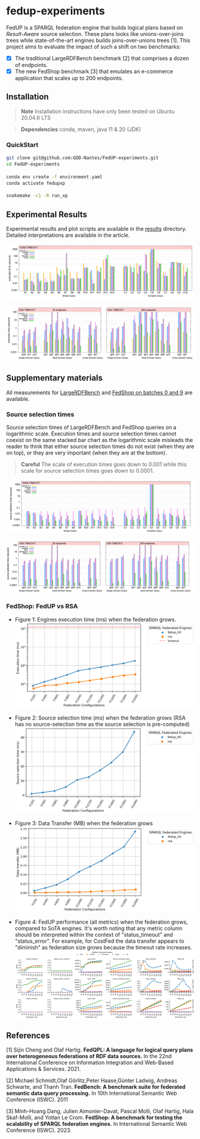 # fedup-experiments

FedUP is a SPARQL federation engine that builds logical plans based on
*Result-Aware* source selection. These plans looks like
unions-over-joins trees while state-of-the-art engines builds
joins-over-unions trees [1]. This project aims to evaluate the impact of
such a shift on two benchmarks: 

- [X] The traditional LargeRDFBench benchmark [2] that comprises a dozen
      of endpoints.
- [X] The new FedShop benchmark [3] that emulates an e-commerce
      application that scales up to 200 endpoints.

## Installation

> **Note**
> Installation instructions have only been tested on Ubuntu 20.04.6 LTS

> **Dependencies**
> conda, maven, java 11 & 20 (JDK)

### QuickStart

```bash
git clone git@github.com:GDD-Nantes/FedUP-experiments.git
cd FedUP-experiments
    
conda env create -f environment.yaml
conda activate fedupxp
    
snakemake -c1 -R run_xp
```

## Experimental Results

Experimental results and plot scripts are available in the
[results](https://github.com/GDD-Nantes/FedUP-experiments/tree/main/results)
directory. Detailed interpretations are available in the article.

![Total execution time on LargeRDFBench.](results/total_largerdfbench.png)

![Total execution time on FedShop.](results/total_fedshop_20_200.png)

## Supplementary materials

All measurements for
[LargeRDFBench](results/results_largerdfbench.csv) and [FedShop on
batches 0 and 9](results/results_fedshop.csv) are available.

### Source selection times

Source selection times of LargeRDFBench and FedShop queries on a
logarithmic scale. Execution times and source selection times cannot
coexist on the same stacked bar chart as the logarithmic scale
misleads the reader to think that either source selection times do not
exist (when they are on top), or they are very important (when they
are at the bottom).

> **Careful**
> The scale of execution times goes down to 0.001 while this scale for source selection times goes down to 0.0001.

![image](results/largerdfbench_source_selection_time.png)

![image](results/fedshop_source_selection_time_batch_0_9.png)

### FedShop: FedUP vs RSA
- Figure 1: Engines execution time (ms) when the federation grows.
![image](results/exec_time.png)

- Figure 2: Source selection time (ms) when the federation grows (RSA has no source-selection time as the source selection is pre-computed)
![image](results/source_selection_time.png)

- Figure 3: Data Transfer (MB) when the federation grows
![image](results/data_transfer.png)

- Figure 4: FedUP performance (all metrics) when the federation grows, compared to SoTA engines.
It's worth noting that any metric column should be interpreted within the context of "status_timeout" and "status_error".
For example, for CostFed the data transfer appears to "diminish" as federation size grows because the timeout rate increases.
![image](results/fedup_fedshop_extra.png)


## References

[1] Sijin Cheng and Olaf Hartig. __FedQPL: A language for logical
query plans over heterogeneous federations of RDF data sources.__ In
the 22nd International Conference on Information Integration and
Web-Based Applications & Services. 2021.

[2] Michael Schmidt,Olaf Görlitz,Peter Haase,Günter Ladwig, Andreas
Schwarte, and Thanh Tran. __FedBench: A benchmark suite for federated
semantic data query processing.__ In 10th International Semantic Web
Conference (ISWC). 2011

[3] Minh-Hoang Dang, Julien Aimonier-Davat, Pascal Molli, Olaf Hartig,
Hala Skaf-Molli, and Yotlan Le Crom. __FedShop: A benchmark for
testing the scalability of SPARQL federation engines.__ In
International Semantic Web Conference (ISWC). 2023.
